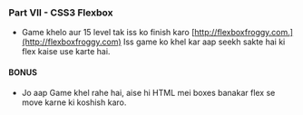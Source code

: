 ### Part VII - CSS3 Flexbox

* Game khelo aur 15 level tak iss ko finish karo [http://flexboxfroggy.com.](http://flexboxfroggy.com) Iss game ko khel kar aap seekh sakte hai ki flex kaise use karte hai.

#### BONUS

* Jo aap Game khel rahe hai, aise hi HTML mei boxes banakar flex se move karne ki koshish karo.



